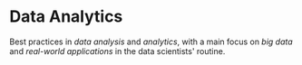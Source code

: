 # Data Analytics

Best practices in _data analysis_ and _analytics_, with a main focus on _big data_ and _real-world applications_ in the data scientists' routine.
